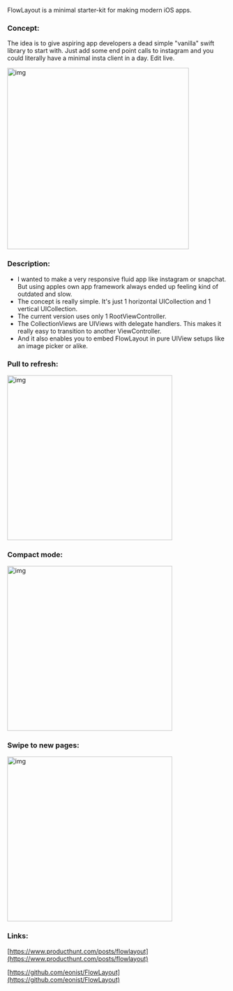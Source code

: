 FlowLayout is a minimal starter-kit for making modern iOS apps<!--more-->.

### Concept:
The idea is to give aspiring app developers a dead simple "vanilla" swift library to start with. Just add some end point calls to instagram and you could literally have a minimal insta client in a day. Edit live.

<img width="416" alt="img" src="https://rawgit.com/stylekit/img/master/short.gif">

### Description:
- I wanted to make a very responsive fluid app like instagram or snapchat. But using apples own app framework always ended up feeling kind of outdated and slow. 
- The concept is really simple. It's just 1 horizontal UICollection and 1 vertical UICollection. 
- The current version uses only 1 RootViewController. 
- The CollectionViews are UIViews with delegate handlers. This makes it really easy to transition to another ViewController. 
- And it also enables you to embed FlowLayout in pure UIView setups like an image picker or alike.

### Pull to refresh:
<img width="378" alt="img" src="https://rawgit.com/stylekit/img/master/Photo 04-08-2018, 13 29 23 copy.jpg">

### Compact mode:
<img width="378" alt="img" src="https://rawgit.com/stylekit/img/master/Photo 04-08-2018, 13 30 00 copy.jpg">

### Swipe to new pages:
<img width="378" alt="img" src="https://rawgit.com/stylekit/img/master/Photo 04-08-2018, 13 29 43 copy.jpg">

### Links:

[https://www.producthunt.com/posts/flowlayout](https://www.producthunt.com/posts/flowlayout)  

[https://github.com/eonist/FlowLayout](https://github.com/eonist/FlowLayout)
